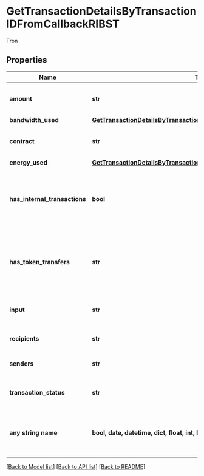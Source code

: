 # GetTransactionDetailsByTransactionIDFromCallbackRIBST

Tron

## Properties
Name | Type | Description | Notes
------------ | ------------- | ------------- | -------------
**amount** | **str** | Defines the amount of the transaction. | 
**bandwidth_used** | [**GetTransactionDetailsByTransactionIDFromCallbackRIBSTBandwidthUsed**](GetTransactionDetailsByTransactionIDFromCallbackRIBSTBandwidthUsed.md) |  | 
**contract** | **str** | Represents the specific transaction contract. | 
**energy_used** | [**GetTransactionDetailsByTransactionIDFromCallbackRIBSTEnergyUsed**](GetTransactionDetailsByTransactionIDFromCallbackRIBSTEnergyUsed.md) |  | 
**has_internal_transactions** | **bool** | Defines if the transaction includes internal transactions (true) or not (false). | 
**has_token_transfers** | **str** | Defines if the transaction includes token transfers (true) or not (false). | 
**input** | **str** | Represents the transaction&#39;s input value. | 
**recipients** | **str** | Represents the recipient address. | 
**senders** | **str** | Represents the sender address. | 
**transaction_status** | **str** | Represents the status of this transaction. | 
**any string name** | **bool, date, datetime, dict, float, int, list, str, none_type** | any string name can be used but the value must be the correct type | [optional]

[[Back to Model list]](../README.md#documentation-for-models) [[Back to API list]](../README.md#documentation-for-api-endpoints) [[Back to README]](../README.md)



